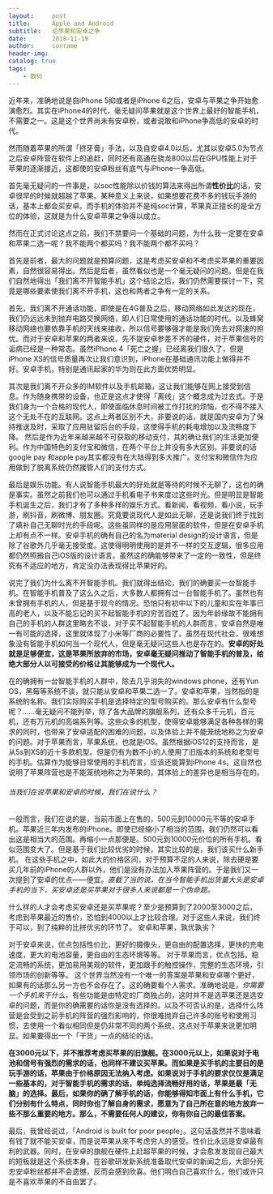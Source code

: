 ```yaml
---
layout:     post
title:      Apple and Android
subtitle:   论苹果和安卓之争
date:       2018-11-19
author:     corrame
header-img:
catalog: true
tags:
    - 数码
---
```



近年来，准确地说是自iPhone 5抑或者是iPhone 6之后，安卓与苹果之争开始愈演愈烈。其实在iPhone4的时代，毫无疑问苹果就是这个世界上最好的智能手机，不需要之一。这是这个世界尚未有安卓粉，或者说敢和iPhone争高低的安卓的时代。

然而随着苹果的所谓「挤牙膏」手法，以及自安卓4.0以后，尤其以安卓5.0为节点之后安卓阵营在软件上的追赶，同时还有高通在骁龙800以后在GPU性能上对于苹果的逐渐接近，这都使的安卓粉丝有底气与iPhone一争高低。

首先毫无疑问的一件事是，以soc性能除以价钱的算法来得出所谓**性价比**的话，安卓很早的时候就超越了苹果。某种意义上来说，如果想要花费不多的钱玩手游的话，基本上都会买安卓。而手机的体验并不是纯soc计算，苹果真正擅长的是全方位的体验，这就是为什么安卓苹果之争得以成立。

然而在正式讨论这点之前，我们不禁要问一个基础的问题，为什么我一定要在安卓和苹果二选一呢？我不能两个都买吗？我不能两个都不买吗？

首先是前者，最大的问题就是预算问题，这是考虑买安卓和不考虑买苹果的重要因素，自然很容易得出。然后是后者，虽然看似也是一个毫无疑问的问题。但是在我们自然地得出「我们离不开智能手机」这个结论之后，我们仍然需要探讨一下，究竟是哪些要素使我们离不开手机，这也和两者之争有一定的关系。

首先，我们离不开通话功能，即使是在4G普及之后，移动网络如此发达的现在，我们仍远远未到抛弃电路交换网络，即人们日常使用的通话功能的时代。以及蜂窝移动网络也要依靠手机的天线来接收，所以信号要够强才能是我们免去对网速的担忧。而对于安卓和苹果的两者来说，先不提安卓参差不齐的硬件，对于苹果信号的诟病已经是一种常态。虽然iPhone 4「死亡之握」已经离我们很久了，但是iPhone XS的信号质量再次让我们意识到，iPhone在基础通讯功能上做得并不好。安卓手机，特别是通讯起家的华为则在此方面优势明显。

其次是我们离不开众多的IM软件以及手机邮箱，这让我们能够在网上接受到信息。作为随身携带的设备，也正是这点才使得「离线」这个概念成为过去式。于是我们身为一个合格的现代人，即使面临休息时间被工作打扰的烦恼，也不得不接入这个无处不在的互联网。这点上两者区别不大，非要说的话，就是国内安卓为了保持推送及时，采取了应用驻留后台的手段，这使得手机的耗电增加以及流畅度下降。
然后是作为近年来越来越不可获取的移动支付，其的确让我们的生活更加便利。作为中国特色的支付宝和微信，在两个平台上并没有多大区别。非要说的话google pay 和apple pay其实都没有在大陆得到多大推广。支付宝和微信作为应用做到了脱离系统仍然接管人们的支付方式。

最后是娱乐功能。有人说智能手机最大的好处就是等待的时候不无聊了，这也的确是事实。虽然之前我们也可以通过手机看电子书来度过这些时光。但是明显是智能手机诞生之后，我们才有了多种多样的娱乐方式。看新闻，看视频，看小说，玩手游，刷抖音，刷微博、朋友圈。究竟要说现代人是如此无聊，还是说我们终于找到了填补自己无聊时光的手段呢。这些虽同样的是应用层面的软件，但是在安卓手机上却有点不一样。安卓手机的确有自己的名为material design的设计语言，但是除了谷歌外几乎毫无接受度。这使得明明使用的是并不一样的交互逻辑，很多应用都仍然照搬自己iOS版的设计语言。虽然这的确能够带来了一定的一致性，但是终究有不适应的地方，肯定没办法表现得比苹果好的。

说完了我们为什么离不开智能手机。我们就得出结论，我们的确要买一台智能手机。在智能手机普及了这么久之后，大多数人都拥有过一台智能手机了。虽然也有未曾拥有手机的人，但是基于现今的情况。恐怕只有初中以下的儿童和实在年事已高的老人，以及不能忘记的买不起智能手机的穷苦百姓了。因为年龄缘故不能拥有自己的手机的人群这里略去不谈，对于买不起智能手机的人群而言，安卓自然是唯一有可能的选择，这里就体现了小米等厂商的必要性了。虽然在现代社会，很难想象没有智能手机如何当一个现代人，但是毫无疑问这些人也是存在的。**安卓的好处就是足够便宜，这是苹果所放弃的市场，安卓毫无疑问推动了智能手机的普及，给绝大部分人以可接受的价格让其能够成为一个现代人。**

在的确拥有一台智能手机的人群中，除去几乎消失的windows phone，还有Yun OS，黑莓等系统不谈，就只能从安卓和苹果二选一了。安卓和苹果，当然指的是系统的名称。我们实际购买手机是选择特定的型号购买的。那么安卓有什么型号呢？……毫无疑问不能列举，除了各大品牌的旗舰系列，还有众多千元机，百元机，还有万元机的高端系列等。这些众多的机型，使得安卓能够满足各种各样的需求的同时，也带来了安卓适配的困难的问题，以及体验上并不能笼统地称之为安卓的问题。对于苹果而言，苹果系统，也就是iOS。虽然根据iOS12的支持而言，是从5s到XS的近十多款机型。但是仍有为数不小的人使用了旧版本的系统和老型号的手机。估算作为能够日常使用的手机而言，应该还能算到iPhone 4s。这自然也说明了苹果阵营也是不能笼统地称之为苹果的，其体验上的差异也是相当存在的。

###### 当我们在说苹果和安卓的时候，我们在说什么？

一般而言，我们在说的是，当前市面上在售的，500元到10000元不等的安卓手机。苹果近三年内发布的iPhone。即使已经缩小了相当的范围，我们仍然可以看出这是相当大的范围。再缩小一点那便是。500元到10000元价位的所有手机。看似范围变大了。但是基于我们比较优劣的时候，其实比较的是，我们该买什么新手机。
在这些手机之中，如此大的价格区间，对于预算不足的人来说，除去硬是要买几年前的iPhone的人群以外，他们是没有办法加入苹果阵营的。于是我们又一次提到了安卓的优点——便宜。*直截了当的说，在当今智能手机出货量大头是安卓手机的当下，买安卓还是买苹果对于很多人来说都是一个伪命题。*

什么样的人才会考虑买安卓还是买苹果呢？至少是预算到了2000至3000之后，考虑到苹果最近的售价，恐怕到4000以上才比较合理。对于这些人来说，我们终于可以，到了纯粹的比拼优劣的环节了。
安卓和苹果，孰优孰劣？

对于安卓来说，优点包括性价比，更好的摄像头，更自由的配置选择，更快的充电速度，更大的电池容量，更自由的生态环境等等。
对于苹果而言，优点包括，稳定流畅的系统，更加易用美观的软件，更加跟手的触控操作，完整的生态环境，引领市场的创新等等。
这个世界当然没有一个唯一的答案是苹果和安卓哪个更好，如果有的话那么另一方也不会存在了。这的确要看个人需求。准确地说是，*你需要一个手机来干什么*，有些功能是由特定的厂商独占的，这时并不是选苹果还是选安卓的问题，而是你的确需要的话你是没有选择的。以及不可否认的是，选择什么阵营是会受到之前手机的阵营的强烈影响的，你很难抛弃自己许多的账号和使用习惯，去使用一个看似相同但是仍非常不同的两个系统，这点对于苹果来说更加明显。如果要得出一个「干货」一点的结论的话。

**在3000元以下，并不推荐考虑买苹果的旧旗舰。在3000元以上，如果说对于电池和信号有强烈的需求的话，也同样不建议买苹果。而如果是买手机的主要目的是玩手游的话，苹果由于价格原因无法纳入考虑。如果说对于手机的要求仅仅是满足一些基本的，对于智能手机的需求的话，单纯选择流畅好用的话，苹果是最「无脑」的选择。最后，如果你的确了解手机的话，你能够得知市面上有什么手机，它们分别有什么特点，同时你也了解自身的需求，愿意为了自己所在意的地方放弃一些不那么重要的地方。那么，不需要任何人的建议，你有你自己的最佳答案。**

最后，我曾经说过，「Android is built for poor people」。这句话虽然并不意味着有钱了就不能买安卓，而是说苹果从来不考虑穷人的感受。性价比永远是安卓最有利的武器。同时，在安卓的旗舰在硬件上赶超苹果的时候，才会愈发发现自己最大的短板就是这个系统本身。在谷歌研发新系统准备取代安卓的新闻之后，大部分死忠安卓粉丝都并不会遗憾，反而会感到欣喜。他们明白自己喜欢什么，他们或许只是不喜欢苹果的不自由罢了。
